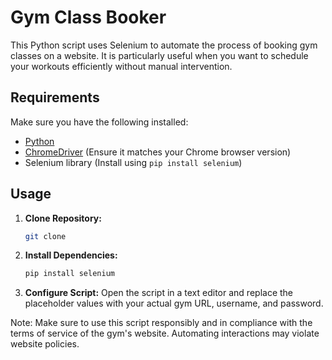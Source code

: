 # Gym Class Booker

This Python script uses Selenium to automate the process of booking gym classes on a website. It is particularly useful when you want to schedule your workouts efficiently without manual intervention.

## Requirements

Make sure you have the following installed:

- [Python](https://www.python.org/downloads/)
- [ChromeDriver](https://sites.google.com/chromium.org/driver/) (Ensure it matches your Chrome browser version)
- Selenium library (Install using `pip install selenium`)

## Usage

1. **Clone Repository:**
   ```bash
   git clone 

   ```

2. **Install Dependencies:**
   ```bash
   pip install selenium
   ```

3. **Configure Script:**
   Open the script in a text editor and replace the placeholder values with your actual gym URL, username, and password.


Note: Make sure to use this script responsibly and in compliance with the terms of service of the gym's website. Automating interactions may violate website policies.